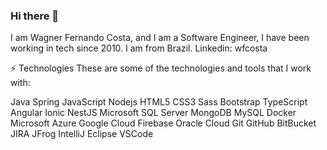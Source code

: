 ### Hi there 👋
I am Wagner Fernando Costa, and I am a Software Engineer,  I have been working in tech since 2010. I am from Brazil.
Linkedin: wfcosta

⚡ Technologies
These are some of the technologies and tools that I work with:

Java Spring JavaScript Nodejs HTML5 CSS3 Sass Bootstrap TypeScript Angular Ionic NestJS Microsoft SQL Server MongoDB MySQL Docker Microsoft Azure Google Cloud Firebase Oracle Cloud Git GitHub BitBucket JIRA JFrog IntelliJ Eclipse VSCode
